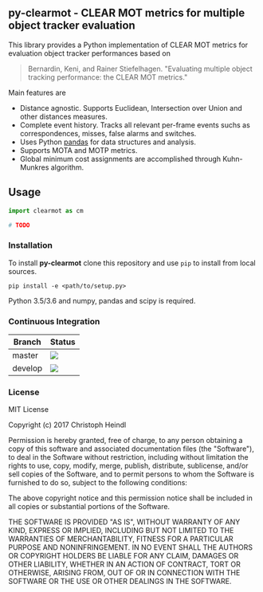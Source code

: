 
## py-clearmot - CLEAR MOT metrics for multiple object tracker evaluation

This library provides a Python implementation of CLEAR MOT metrics for evaluation object tracker performances based on 

> Bernardin, Keni, and Rainer Stiefelhagen.
> "Evaluating multiple object tracking performance: the CLEAR MOT metrics." 

Main features are
- Distance agnostic. Supports Euclidean, Intersection over Union and other distances measures.
- Complete event history. Tracks all relevant per-frame events suchs as correspondences, misses, false alarms and switches. 
- Uses Python [pandas][1] for data structures and analysis.
- Supports MOTA and MOTP metrics.
- Global minimum cost assignments are accomplished through Kuhn-Munkres algorithm.

## Usage

```python
import clearmot as cm

# TODO
```

### Installation
To install **py-clearmot** clone this repository and use `pip` to install
from local sources.

```
pip install -e <path/to/setup.py>
```

Python 3.5/3.6 and numpy, pandas and scipy is required.

### Continuous Integration

Branch  | Status
------- | ------
master  | ![](https://travis-ci.org/cheind/py-clearmot.svg?branch=master)
develop | ![](https://travis-ci.org/cheind/py-clearmot.svg?branch=develop)

### License
MIT License

Copyright (c) 2017 Christoph Heindl

Permission is hereby granted, free of charge, to any person obtaining a copy
of this software and associated documentation files (the "Software"), to deal
in the Software without restriction, including without limitation the rights
to use, copy, modify, merge, publish, distribute, sublicense, and/or sell
copies of the Software, and to permit persons to whom the Software is
furnished to do so, subject to the following conditions:

The above copyright notice and this permission notice shall be included in all
copies or substantial portions of the Software.

THE SOFTWARE IS PROVIDED "AS IS", WITHOUT WARRANTY OF ANY KIND, EXPRESS OR
IMPLIED, INCLUDING BUT NOT LIMITED TO THE WARRANTIES OF MERCHANTABILITY,
FITNESS FOR A PARTICULAR PURPOSE AND NONINFRINGEMENT. IN NO EVENT SHALL THE
AUTHORS OR COPYRIGHT HOLDERS BE LIABLE FOR ANY CLAIM, DAMAGES OR OTHER
LIABILITY, WHETHER IN AN ACTION OF CONTRACT, TORT OR OTHERWISE, ARISING FROM,
OUT OF OR IN CONNECTION WITH THE SOFTWARE OR THE USE OR OTHER DEALINGS IN THE
SOFTWARE.

[1]: http://pandas.pydata.org/
